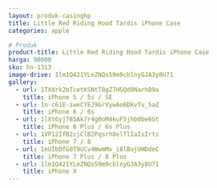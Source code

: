 ```yaml
---
layout: produk-casinghp
title: Little Red Riding Hood Tardis iPhone Case
categories: apple

# Produk
product-title: Little Red Riding Hood Tardis iPhone Case
harga: 90000
sku: hn-1313
image-drive: 1lm1Q421YLeZNQs59m9cblnyGJA3y8U71
gallery:
  - url: 1TXdrk2bTcetKSNtT8gZ7HGQd0NarhB9a
    title: iPhone 5 / 5s / SE
  - url: 1n-c61E-iweCYEJ9GrVywAo6DkvTu_5aZ
    title: iPhone 6 / 6s
  - url: 1lXt6yj78SAk7r4g0oM4kuF5jhb0be6Gt
    title: iPhone 6 Plus / 6s Plus
  - url: 1VP12IfB2cjClB2Pqsrh8elTlIaIsIrts
    title: iPhone 7 / 8
  - url: 1eUIbDfG0T9UCv4WwmMx_i8lBujUHDdeC
    title: iPhone 7 Plus / 8 Plus
  - url: 1lm1Q421YLeZNQs59m9cblnyGJA3y8U71
    title: iPhone X
---
```


